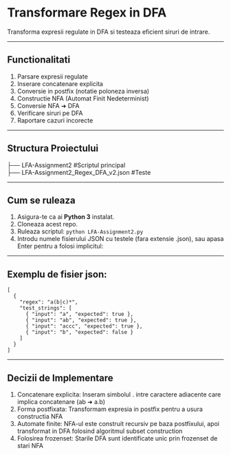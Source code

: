 #  Transformare Regex in DFA

Transforma expresii regulate in DFA si testeaza eficient siruri de intrare. 

---

##  Functionalitati

1.  Parsare expresii regulate
2.  Inserare concatenare explicita
3.  Conversie in postfix (notatie poloneza inversa)
4.  Constructie NFA (Automat Finit Nedeterminist)
5.  Conversie NFA ➜ DFA
6.  Verificare siruri pe DFA
7.  Raportare cazuri incorecte

---

##  Structura Proiectului
├── LFA-Assignment2 #Scriptul principal  
├── LFA-Assignment2_Regex_DFA_v2.json #Teste

---

##  Cum se ruleaza

1. Asigura-te ca ai **Python 3** instalat.
2. Cloneaza acest repo.
3. Ruleaza scriptul:
   ``` python LFA-Assignment2.py ```
4. Introdu numele fisierului JSON cu testele (fara extensie .json), sau apasa Enter pentru a folosi implicitul:   

---

## Exemplu de fisier json:
```
[
  {
    "regex": "a(b|c)*",
    "test_strings": [
      { "input": "a", "expected": true },
      { "input": "ab", "expected": true },
      { "input": "accc", "expected": true },
      { "input": "b", "expected": false }
    ]
  }
]
```

---

## Decizii de Implementare

1. Concatenare explicita: Inseram simbolul . intre caractere adiacente care implica concatenare (ab ➜ a.b)
2. Forma postfixata: Transformam expresia in postfix pentru a usura constructia NFA
3. Automate finite: NFA-ul este construit recursiv pe baza postfixului, apoi transformat in DFA folosind algoritmul subset construction
4. Folosirea frozenset: Starile DFA sunt identificate unic prin frozenset de stari NFA
